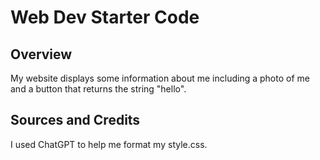 # Web Dev Starter Code

## Overview

My website displays some information about me including a photo of me and a button that returns the string "hello".

## Sources and Credits

I used ChatGPT to help me format my style.css.
